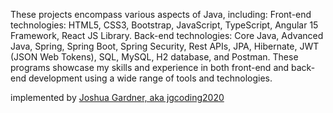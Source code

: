 These projects encompass various aspects of Java, including:
Front-end technologies: HTML5, CSS3, Bootstrap, JavaScript, TypeScript, Angular 15 Framework, React JS Library.
Back-end technologies: Core Java, Advanced Java, Spring, Spring Boot, Spring Security, Rest APIs, JPA, Hibernate, JWT (JSON Web Tokens), SQL, MySQL, H2 database, and Postman.
These programs showcase my skills and experience in both front-end and back-end development using a wide range of tools and technologies.

implemented by [Joshua Gardner, aka jgcoding2020](https://github.com/jgcoding2020/Full-Stack-Java-Concepts/)

